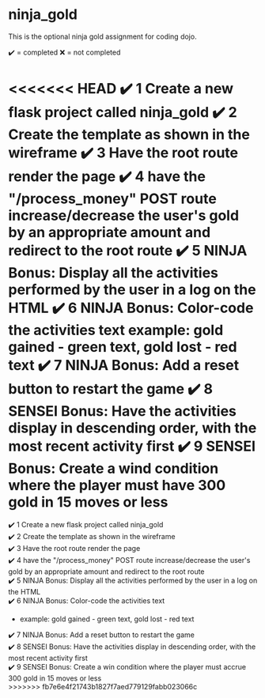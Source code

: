 # ninja_gold

This is the optional ninja gold assignment for coding dojo.

✔️ = completed
❌ = not completed

<<<<<<< HEAD
✔️ 1 Create a new flask project called ninja_gold
✔️ 2 Create the template as shown in the wireframe 
✔️ 3 Have the root route render the page
✔️ 4 have the "/process_money" POST route increase/decrease the user's gold by an appropriate amount and redirect to the root route
✔️ 5 NINJA Bonus: Display all the activities performed by the user in a log on the HTML
✔️ 6 NINJA Bonus: Color-code the activities text
    example: gold gained - green text, gold lost - red text
✔️ 7 NINJA Bonus: Add a reset button to restart the game
✔️ 8 SENSEI Bonus: Have the activities display in descending order, with the most recent activity first
✔️ 9 SENSEI Bonus: Create a wind condition where the player must have 300 gold in 15 moves or less
=======
✔️ 1 Create a new flask project called ninja_gold <br/>
✔️ 2 Create the template as shown in the wireframe <br/>
✔️ 3 Have the root route render the page <br/>
✔️ 4 have the "/process_money" POST route increase/decrease the user's gold by an appropriate amount and redirect to the root route <br/>
✔️ 5 NINJA Bonus: Display all the activities performed by the user in a log on the HTML <br/>
✔️ 6 NINJA Bonus: Color-code the activities text <br/>
<ul>
    <li>example: gold gained - green text, gold lost - red text</li>
</ul>
✔️ 7 NINJA Bonus: Add a reset button to restart the game <br/>
✔️ 8 SENSEI Bonus: Have the activities display in descending order, with the most recent activity first <br/>
✔️ 9 SENSEI Bonus: Create a win condition where the player must accrue 300 gold in 15 moves or less <br/>
>>>>>>> fb7e6e4f21743b1827f7aed779129fabb023066c
